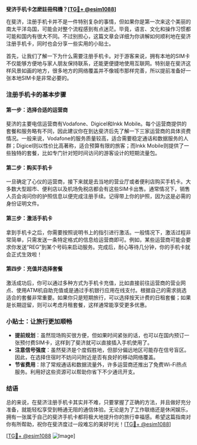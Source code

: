 **斐济手机卡怎麽註冊飛機？[[TG💪+ @esim1088](https://t.me/s/esim1088)]**

在斐济，注册手机卡并不是一件特别复杂的事情，但如果你是第一次来这个美丽的南太平洋岛国，可能会对整个流程感到有点迷茫。毕竟，语言、文化和操作习惯都可能和国内有很大不同。不过别担心，这篇文章会详细为你讲解如何顺利地在斐济注册手机卡，同时也会分享一些实用的小贴士。

首先，让我们了解一下为什么需要注册手机卡。对于游客来说，拥有本地的SIM卡不仅能够方便地与家人朋友保持联系，还能更便捷地使用互联网。特别是在斐济这样风景如画的地方，很多地方的网络覆盖并不像城市那样完善，所以提前准备好一张本地SIM卡是非常必要的。

### 注册手机卡的基本步骤

#### 第一步：选择合适的运营商
斐济的主要电信运营商有Vodafone、Digicel和Inkk Mobile。每个运营商提供的套餐和服务略有不同，因此建议你在到达斐济后先了解一下三家运营商的具体资费情况。一般来说，Vodafone的服务质量较高，适合需要稳定通话和数据服务的人群；Digicel则以性价比高著称，适合预算有限的旅客；而Inkk Mobile则提供了一些独特的套餐，比如专门针对短时间访问的游客设计的短期流量包。

#### 第二步：购买手机卡
一旦确定了心仪的运营商，接下来就是去当地的营业厅或者便利店购买手机卡。大多数大型超市、便利店以及机场免税店都会有这些SIM卡出售。通常情况下，销售人员会询问你的护照信息以便完成注册手续。记得带上你的护照，因为这是必需的身份证明文件。

#### 第三步：激活手机卡
拿到手机卡之后，你需要按照说明书上的指引进行激活。一般情况下，激活过程非常简单，只需发送一条特定格式的信息给运营商即可。例如，某些运营商可能会要求你发送“REG”到某个号码来启动服务。完成后，耐心等待几分钟，你的手机卡就会正式生效啦！

#### 第四步：充值并选择套餐
激活成功后，你可以通过多种方式为手机卡充值，比如直接前往运营商的营业网点、使用ATM机自助充值或是通过手机银行应用在线支付。根据自己的需求挑选适合的套餐非常重要。如果你只是短期旅行，可以选择按天计费的日租套餐；如果是长期逗留，则可以考虑月租套餐，这样通常能享受更多优惠。

### 小贴士：让旅行更加顺畅
- **提前规划**：虽然现场购买很方便，但如果时间紧张的话，也可以在国内预订一张预付费SIM卡，这样到了斐济就可以直接插入手机使用了。
- **注意信号强度**：虽然斐济是个度假胜地，但部分偏远地区可能存在信号盲区。因此，在选择住宿时不妨问问附近是否有良好的移动网络覆盖。
- **节省费用**：除了常规通话和数据流量外，许多运营商还推出了免费Wi-Fi热点服务。利用好这些资源可以帮助你省下不少通讯开支。

### 结语

总的来说，在斐济注册手机卡其实并不难，只要掌握了正确的方法，并且做好充分准备，就能轻松享受到畅通无阻的通信体验。无论是为了工作联络还是休闲娱乐，拥有一张属于自己的斐济手机卡都将极大地提升你的旅行幸福感。希望这篇指南对你有所帮助，祝你在斐济度过一段难忘的美好时光！[[TG💪+ @esim1088](https://t.me/s/esim1088)]

[[TG💪+ @esim1088](https://t.me/s/esim1088) ![Image](https://i.postimg.cc/4NQfJmqS/Snipaste-2025-05-13-00-14-12.png)]